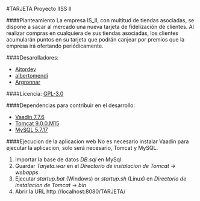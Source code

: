 #TARJETA
Proyecto IISS II

####Planteamiento
La empresa IS_II, con multitud de tiendas asociadas, se dispone a sacar al mercado una nueva
tarjeta de fidelización de clientes. Al realizar compras en cualquiera de sus tiendas asociadas,
los clientes acumularán puntos en su tarjeta que podrán canjear por premios que la empresa irá
ofertando periódicamente.

####Desarolladores:
* [Aitordev](https://github.com/Aitordev/)
* [albertomendi](https://github.com/albertomendi/)
* [Argronnar](https://github.com/Argronnar/)

####Licencia:
[GPL-3.0](../master/LICENSE)

####Dependencias para contribuir en el desarrollo:
* [Vaadin 7.7.6](https://vaadin.com/home)
* [Tomcat 9.0.0.M15](http://tomcat.apache.org/download-90.cgi)
* [MySQL 5.7.17](https://www.mysql.com/)

####Ejecucion de la aplicacion web
No es necesario instalar Vaadin para ejecutar la aplicacion, solo será necesario, Tomcat y MySQL.

1. Importar la base de datos *DB.sql* en MySql
1. Guardar *Tarjeta.war* en el *Directorio de instalacion de Tomcat* -> *webapps*
1. Ejecutar *startup.bat* (Windows) or *startup.sh* (Linux) en *Directorio de instalacion de Tomcat* -> *bin*
1. Abrir la URL http://localhost:8080/TARJETA/
